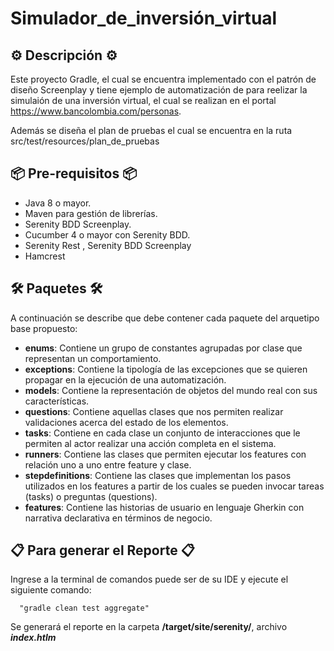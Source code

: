 # Simulador_de_inversión_virtual

## ⚙️ Descripción ⚙️

Este proyecto Gradle, el cual se encuentra implementado con el patrón de diseño Screenplay y tiene ejemplo de automatización de para reelizar la simulaión de una inversión virtual, el cual se realizan en el portal https://www.bancolombia.com/personas.

Además se diseña el plan de pruebas el cual se encuentra en la ruta src/test/resources/plan_de_pruebas

## 📦 Pre-requisitos 📦

* Java 8 o mayor.
* Maven para gestión de librerías.
* Serenity BDD Screenplay.
* Cucumber 4 o mayor con Serenity BDD.
* Serenity Rest , Serenity BDD Screenplay
* Hamcrest

## 🛠️ Paquetes 🛠️

A continuación se describe que debe contener cada paquete del arquetipo base propuesto:

* **enums**: Contiene un grupo de constantes agrupadas por clase que representan un comportamiento.
* **exceptions**: Contiene la tipología de las excepciones que se quieren propagar en la ejecución de una automatización.
* **models**: Contiene la representación de objetos del mundo real con sus características.
* **questions**: Contiene aquellas clases que nos permiten realizar validaciones acerca del estado de los elementos.
* **tasks**: Contiene en cada clase un conjunto de interacciones que le permiten al actor realizar una acción completa en el sistema.
* **runners**: Contiene las clases que permiten ejecutar los features con relación uno a uno entre feature y clase.
* **stepdefinitions**: Contiene las clases que implementan los pasos utilizados en los features a partir de los cuales se pueden invocar tareas (tasks) o preguntas (questions).
* **features**: Contiene las historias de usuario en lenguaje Gherkin con narrativa declarativa en términos de negocio.

## 📋 Para generar el Reporte 📋

Ingrese a la terminal de comandos puede ser de su IDE y ejecute el siguiente comando:

      "gradle clean test aggregate"

Se generará el reporte en la carpeta **/target/site/serenity/**, archivo **_index.htlm_**

